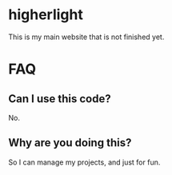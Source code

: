# higherlight
 This is my main website that is not finished yet.

# FAQ
## Can I use this code?
No.

## Why are you doing this?
So I can manage my projects, and just for fun.
